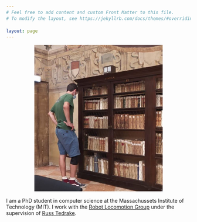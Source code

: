```yaml
---
# Feel free to add content and custom Front Matter to this file.
# To modify the layout, see https://jekyllrb.com/docs/themes/#overriding-theme-defaults

layout: page
---
```


<p align="center">
<img src="me.jpg" alt="drawing" width="350px"/>
</p>

I am a PhD student in computer science at the Massachussets Institute of Technology (MIT).
I work with the [Robot Locomotion Group](http://groups.csail.mit.edu/locomotion/) under the supervision of [Russ Tedrake](http://groups.csail.mit.edu/locomotion/russt.html).
